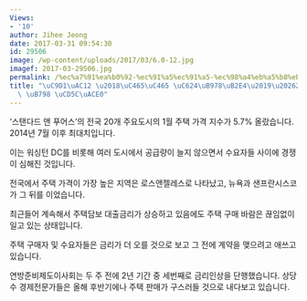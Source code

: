 ```yaml
---
Views:
- '10'
author: Jihee Jeong
date: 2017-03-31 09:54:30
id: 29506
image: /wp-content/uploads/2017/03/6.0-12.jpg
imagef: 2017-03-29506.jpg
permalink: /%ec%a7%91%ea%b0%92-%ec%91%a5%ec%91%a5-%ec%98%a4%eb%a5%b8%eb%8b%a42%eb%85%84%eb%b0%98-%eb%9e%98-%ec%b5%9c%ea%b3%a0/
title: "\uC9D1\uAC12 \u2018\uC465\uC465 \uC624\uB978\uB2E4\u2019\u20262\uB144\uBC18\
  \ \uB798 \uCD5C\uACE0"
---
```


‘스탠다드 앤 푸어스’의 전국 20개 주요도시의 1월 주택 가격 지수가 5.7% 올랐습니다. 2014년 7월 이후 최대치입니다.

이는 워싱턴 DC를 비롯해 여러 도시에서 공급량이 늘지 않으면서 수요자들 사이에 경쟁이 심해진 것입니다.

전국에서 주택 가격이 가장 높은 지역은 로스앤젤레스로 나타났고, 뉴욕과 샌프란시스코가 그 뒤를 이었습니다.

최근들어 계속해서 주택담보 대출금리가 상승하고 있음에도 주택 구매 바람은 끊임없이 일고 있는 상태입니다.

주택 구매자 및 수요자들은 금리가 더 오를 것으로 보고 그 전에 계약을 맺으려고 애쓰고 있습니다.

연방준비제도이사회는 두 주 전에 2년 기간 중 세번째로 금리인상을 단행했습니다. 상당수 경제전문가들은 올해 후반기에나 주택 판매가 구스러들 것으로 내다보고 있습니다.